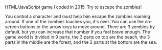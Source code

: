 HTML/JavaScript game I coded in 2015. 
Try to escape the zombies! 

You control a character and must help him escape the zombies roaming around.
If one of the zombies touches you, it's over.
You can use the on-screen buttons or the arrow keys to move around.
There are 3 zombies by default, but you can increase that number if you feel brave enough.
The game world is divided in 9 parts, the 3 parts on top are the beach, the 3 parts in the middle are the forest, and the 3 parts at the bottom are the sea.
